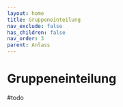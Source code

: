 ```yaml
---
layout: home
title: Gruppeneinteilung
nav_exclude: false
has_children: false
nav_order: 3
parent: Anlass
---
```

# Gruppeneinteilung

#todo 